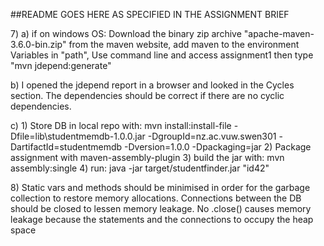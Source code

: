 ##README GOES HERE AS SPECIFIED IN THE ASSIGNMENT BRIEF


7\)
a)  if on windows OS: Download the binary zip archive "apache-maven-3.6.0-bin.zip" from the maven website,
    add maven to the environment Variables in "path", 
    Use command line and access assignment1 then type "mvn jdepend:generate"
    
b)  I opened the jdepend report in a browser and looked in the Cycles section. The dependencies should be correct if there are no cyclic dependencies.

c)  1) Store DB in local repo with: mvn install:install-file -Dfile=lib\studentmemdb-1.0.0.jar -DgroupId=nz.ac.vuw.swen301 -DartifactId=studentmemdb -Dversion=1.0.0 -Dpackaging=jar
    2) Package assignment with maven-assembly-plugin
    3) build the jar with: mvn assembly:single
    4) run: java -jar target/studentfinder.jar "id42"
    
8\)  Static vars and methods should be minimised in order for the garbage collection to restore memory allocations.
    Connections between the DB should be closed to lessen memory leakage. No .close() causes memory leakage because the statements and the connections to occupy the heap space
    
    